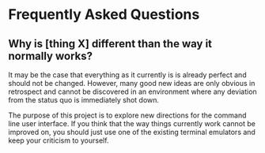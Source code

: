 # Frequently Asked Questions

## Why is [thing X] different than the way it normally works?

It may be the case that everything as it currently is is already
perfect and should not be changed. However, many good new ideas are
only obvious in retrospect and cannot be discovered in an environment
where any deviation from the status quo is immediately shot down.

The purpose of this project is to explore new directions for the
command line user interface. If you think that the way things
currently work cannot be improved on, you should just use one of the
existing terminal emulators and keep your criticism to yourself.
